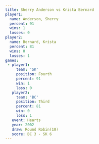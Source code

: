 ```yaml
---
title: Sherry Anderson vs Krista Bernard
player1:                
  name: Anderson, Sherry
  percent: 91           
  wins: 1               
  losses: 0             
player2:                
  name: Bernard, Krista 
  percent: 81           
  wins: 0               
  losses: 1             
games:
 - player1:          
     team: 'SK'      
     position: Fourth
     percent: 91     
     win: 1          
     loss: 0         
   player2:         
     team: 'BC'     
     position: Third
     percent: 81    
     win: 0         
     loss: 1        
   event: Hearts        
   year: 2002           
   draw: Round Robin(10)
   score: BC 3 - SK 6   
---
```

